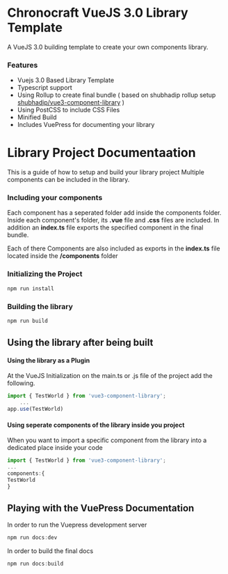 # Chronocraft VueJS 3.0 Library Template
A VueJS 3.0 building template to create your own components library.

### Features
- Vuejs 3.0 Based Library Template
- Typescript support
- Using Rollup to create final bundle ( based on shubhadip rollup setup [shubhadip/vue3-component-library](https://github.com/shubhadip/vue3-component-library) )
- Using PostCSS to include CSS Files
- Minified Build
- Includes VuePress for documenting your library

# Library Project Documentaation
This is a guide of how to setup and build your library project
Multiple components can be included in the library.

### Including your components
Each component has a seperated folder add inside the components folder.
Inside each component's folder, its **.vue** file and **.css** files are included. In addition an **index.ts** file
exports the specified component in the final bundle.

Each of there Components are also included as exports in the **index.ts** file located inside the **/components** folder

### Initializing the Project
```javascript
npm run install
```

### Building the library
```javascript
npm run build
```

## Using the library after being built

#### Using the library as a Plugin

At the VueJS Initialization on the main.ts or .js file of the project
add the following.

```javascript
import { TestWorld } from 'vue3-component-library';
    ...
app.use(TestWorld)
```

#### Using seperate components of the library inside you project

When you want to import a specific component from the library into a dedicated place inside your code

```javascript
import { TestWorld } from 'vue3-component-library';
...
components:{
TestWorld
}
```

## Playing with the VuePress Documentation

In order to run the Vuepress development server

```javascript
npm run docs:dev
```


In order to build the final docs

```javascript
npm run docs:build
```
